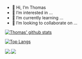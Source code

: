 - 👋 Hi, I’m Thomas
- 👀 I’m interested in ...
- 🌱 I’m currently learning ...
- 💞️ I’m looking to collaborate on ...


[![Thomas' github stats](https://github-readme-stats.vercel.app/api?username=higginbotham-thomas&count_private=true&show_icons=true&theme=transparent&rank_icon=default&hide_rank=false)](https://github.com/higginbotham-thomas/github-readme-stats)

[![Top Langs](https://github-readme-stats.vercel.app/api/top-langs/?username=higginbotham-thomas&theme=transparent&hide=html)](https://github.com/higginbotham-thomas/github-readme-stats)

<a href="https://github.com/higginbotham-thomas/github-readme-stats">
  <img align="center" src="https://github-readme-stats.vercel.app/api/pin/?username=higginbotham-thomas&repo=github-readme-stats&theme=transparent" />
</a>
<a href="https://github.com/anuraghazra/top-langs">
  <img align="center" src="https://github-readme-stats.vercel.app/api/top-langs/?username=anuraghazra&theme=transparent" />
</a>
